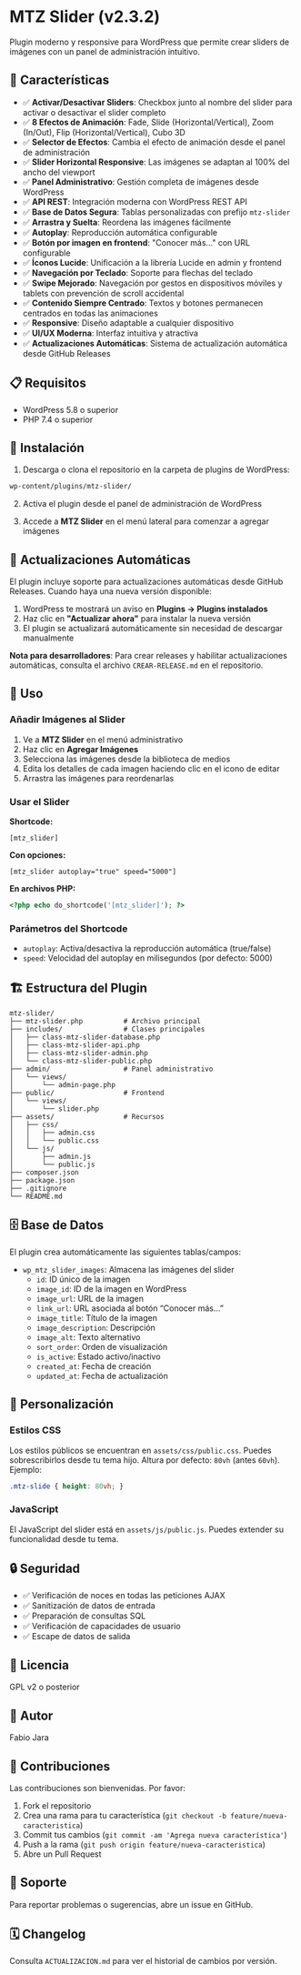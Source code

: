 # MTZ Slider (v2.3.2)

Plugin moderno y responsive para WordPress que permite crear sliders de imágenes con un panel de administración intuitivo.

## 🚀 Características

- ✅ **Activar/Desactivar Sliders**: Checkbox junto al nombre del slider para activar o desactivar el slider completo
- ✅ **8 Efectos de Animación**: Fade, Slide (Horizontal/Vertical), Zoom (In/Out), Flip (Horizontal/Vertical), Cubo 3D
- ✅ **Selector de Efectos**: Cambia el efecto de animación desde el panel de administración
- ✅ **Slider Horizontal Responsive**: Las imágenes se adaptan al 100% del ancho del viewport
- ✅ **Panel Administrativo**: Gestión completa de imágenes desde WordPress
- ✅ **API REST**: Integración moderna con WordPress REST API
- ✅ **Base de Datos Segura**: Tablas personalizadas con prefijo `mtz-slider`
- ✅ **Arrastra y Suelta**: Reordena las imágenes fácilmente
- ✅ **Autoplay**: Reproducción automática configurable
- ✅ **Botón por imagen en frontend**: "Conocer más..." con URL configurable
- ✅ **Íconos Lucide**: Unificación a la librería Lucide en admin y frontend
- ✅ **Navegación por Teclado**: Soporte para flechas del teclado
- ✅ **Swipe Mejorado**: Navegación por gestos en dispositivos móviles y tablets con prevención de scroll accidental
- ✅ **Contenido Siempre Centrado**: Textos y botones permanecen centrados en todas las animaciones
- ✅ **Responsive**: Diseño adaptable a cualquier dispositivo
- ✅ **UI/UX Moderna**: Interfaz intuitiva y atractiva
- ✅ **Actualizaciones Automáticas**: Sistema de actualización automática desde GitHub Releases

## 📋 Requisitos

- WordPress 5.8 o superior
- PHP 7.4 o superior

## 🔧 Instalación

1. Descarga o clona el repositorio en la carpeta de plugins de WordPress:
```bash
wp-content/plugins/mtz-slider/
```

2. Activa el plugin desde el panel de administración de WordPress

3. Accede a **MTZ Slider** en el menú lateral para comenzar a agregar imágenes

## 🔄 Actualizaciones Automáticas

El plugin incluye soporte para actualizaciones automáticas desde GitHub Releases. Cuando haya una nueva versión disponible:

1. WordPress te mostrará un aviso en **Plugins → Plugins instalados**
2. Haz clic en **"Actualizar ahora"** para instalar la nueva versión
3. El plugin se actualizará automáticamente sin necesidad de descargar manualmente

**Nota para desarrolladores**: Para crear releases y habilitar actualizaciones automáticas, consulta el archivo `CREAR-RELEASE.md` en el repositorio.

## 📖 Uso

### Añadir Imágenes al Slider

1. Ve a **MTZ Slider** en el menú administrativo
2. Haz clic en **Agregar Imágenes**
3. Selecciona las imágenes desde la biblioteca de medios
4. Edita los detalles de cada imagen haciendo clic en el icono de editar
5. Arrastra las imágenes para reordenarlas

### Usar el Slider

**Shortcode:**
```
[mtz_slider]
```

**Con opciones:**
```
[mtz_slider autoplay="true" speed="5000"]
```

**En archivos PHP:**
```php
<?php echo do_shortcode('[mtz_slider]'); ?>
```

### Parámetros del Shortcode

- `autoplay`: Activa/desactiva la reproducción automática (true/false)
- `speed`: Velocidad del autoplay en milisegundos (por defecto: 5000)

## 🏗️ Estructura del Plugin

```
mtz-slider/
├── mtz-slider.php          # Archivo principal
├── includes/               # Clases principales
│   ├── class-mtz-slider-database.php
│   ├── class-mtz-slider-api.php
│   ├── class-mtz-slider-admin.php
│   └── class-mtz-slider-public.php
├── admin/                  # Panel administrativo
│   └── views/
│       └── admin-page.php
├── public/                 # Frontend
│   └── views/
│       └── slider.php
├── assets/                 # Recursos
│   ├── css/
│   │   ├── admin.css
│   │   └── public.css
│   └── js/
│       ├── admin.js
│       └── public.js
├── composer.json
├── package.json
├── .gitignore
└── README.md
```

## 🗄️ Base de Datos

El plugin crea automáticamente las siguientes tablas/campos:

- `wp_mtz_slider_images`: Almacena las imágenes del slider
  - `id`: ID único de la imagen
  - `image_id`: ID de la imagen en WordPress
  - `image_url`: URL de la imagen
  - `link_url`: URL asociada al botón “Conocer más...”
  - `image_title`: Título de la imagen
  - `image_description`: Descripción
  - `image_alt`: Texto alternativo
  - `sort_order`: Orden de visualización
  - `is_active`: Estado activo/inactivo
  - `created_at`: Fecha de creación
  - `updated_at`: Fecha de actualización

## 🎨 Personalización

### Estilos CSS

Los estilos públicos se encuentran en `assets/css/public.css`. Puedes sobrescribirlos desde tu tema hijo. Altura por defecto: `80vh` (antes `60vh`). Ejemplo:

```css
.mtz-slide { height: 80vh; }
```

### JavaScript

El JavaScript del slider está en `assets/js/public.js`. Puedes extender su funcionalidad desde tu tema.

## 🔒 Seguridad

- ✅ Verificación de noces en todas las peticiones AJAX
- ✅ Sanitización de datos de entrada
- ✅ Preparación de consultas SQL
- ✅ Verificación de capacidades de usuario
- ✅ Escape de datos de salida

## 📝 Licencia

GPL v2 o posterior

## 👤 Autor

Fabio Jara

## 🙏 Contribuciones

Las contribuciones son bienvenidas. Por favor:

1. Fork el repositorio
2. Crea una rama para tu característica (`git checkout -b feature/nueva-caracteristica`)
3. Commit tus cambios (`git commit -am 'Agrega nueva característica'`)
4. Push a la rama (`git push origin feature/nueva-caracteristica`)
5. Abre un Pull Request

## 📧 Soporte

Para reportar problemas o sugerencias, abre un issue en GitHub.

## 🗓️ Changelog

Consulta `ACTUALIZACION.md` para ver el historial de cambios por versión.

